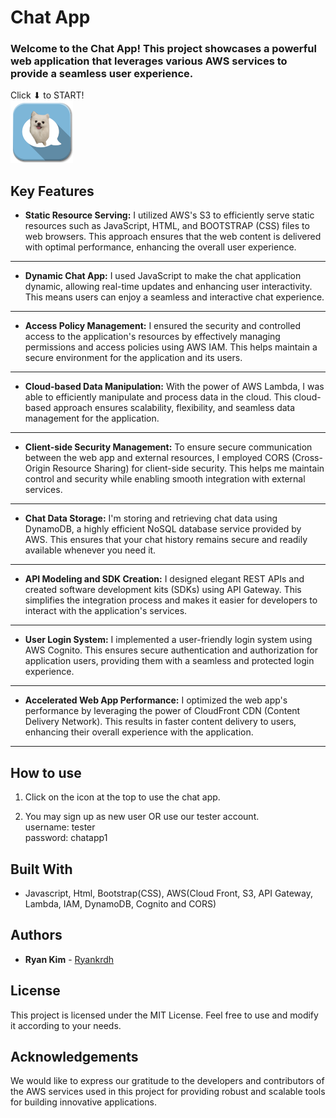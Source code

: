 # Chat App

### Welcome to the Chat App! This project showcases a powerful web application that leverages various AWS services to provide a seamless user experience.

Click ⬇ to START!</br>
<a href="https://dk9docly2kxyz.cloudfront.net/"><img src="img/chat-icon.png" width="100" height="100"></a>

## Key Features

- **Static Resource Serving:** I utilized AWS's S3 to efficiently serve static resources such as JavaScript, HTML, and BOOTSTRAP (CSS) files to web browsers. This approach ensures that the web content is delivered with optimal performance, enhancing the overall user experience.

---

- **Dynamic Chat App:** I used JavaScript to make the chat application dynamic, allowing real-time updates and enhancing user interactivity. This means users can enjoy a seamless and interactive chat experience.

---

- **Access Policy Management:** I ensured the security and controlled access to the application's resources by effectively managing permissions and access policies using AWS IAM. This helps maintain a secure environment for the application and its users.

---

- **Cloud-based Data Manipulation:** With the power of AWS Lambda, I was able to efficiently manipulate and process data in the cloud. This cloud-based approach ensures scalability, flexibility, and seamless data management for the application.

---

- **Client-side Security Management:** To ensure secure communication between the web app and external resources, I employed CORS (Cross-Origin Resource Sharing) for client-side security. This helps me maintain control and security while enabling smooth integration with external services.

---

- **Chat Data Storage:** I'm storing and retrieving chat data using DynamoDB, a highly efficient NoSQL database service provided by AWS. This ensures that your chat history remains secure and readily available whenever you need it.

---

- **API Modeling and SDK Creation:** I designed elegant REST APIs and created software development kits (SDKs) using API Gateway. This simplifies the integration process and makes it easier for developers to interact with the application's services.

---

- **User Login System:** I implemented a user-friendly login system using AWS Cognito. This ensures secure authentication and authorization for application users, providing them with a seamless and protected login experience.

---

- **Accelerated Web App Performance:** I optimized the web app's performance by leveraging the power of CloudFront CDN (Content Delivery Network). This results in faster content delivery to users, enhancing their overall experience with the application.

---

## How to use

1. Click on the icon at the top to use the chat app.

2. You may sign up as new user OR use our tester account. </br>
   username: tester </br>
   password: chatapp1

## Built With

- Javascript, Html, Bootstrap(CSS), AWS(Cloud Front, S3, API Gateway, Lambda, IAM, DynamoDB, Cognito and CORS)

## Authors

- **Ryan Kim** - [Ryankrdh](https://github.com/ryankrdh)

## License

This project is licensed under the MIT License. Feel free to use and modify it according to your needs.

## Acknowledgements

We would like to express our gratitude to the developers and contributors of the AWS services used in this project for providing robust and scalable tools for building innovative applications.
